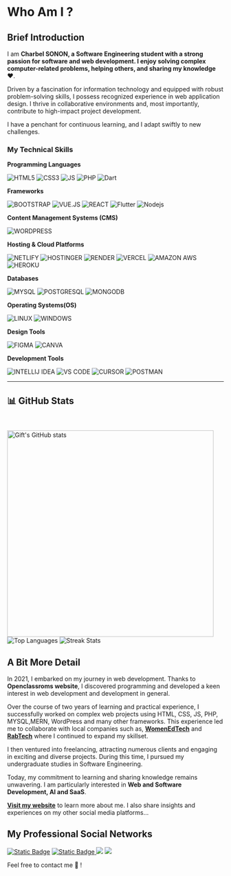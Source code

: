 # Who Am I ?

## Brief Introduction
I am **Charbel SONON, a Software Engineering student with a strong passion for software and web development. I enjoy solving complex computer-related problems, helping others, and sharing my knowledge ❤️**.

Driven by a fascination for information technology and equipped with robust problem-solving skills, I possess recognized experience in web application design. I thrive in collaborative environments and, most importantly, contribute to high-impact project development.

I have a penchant for continuous learning, and I adapt swiftly to new challenges.

### My Technical Skills

**Programming Languages**

![HTML5](https://img.shields.io/badge/HTML5-%23fff?style=for-the-badge&logo=html5&logoColor=%23fff&color=%23E34F26)
![CSS3](https://img.shields.io/badge/CSS3-%231572B6?style=for-the-badge&logo=css3)
![JS](https://img.shields.io/badge/JS-%23F7DF1E?style=for-the-badge&logo=javascript&logoColor=white)
![PHP](https://img.shields.io/badge/PHP-%23777BB4?style=for-the-badge&logo=php&logoColor=%23fff)
![Dart](https://img.shields.io/badge/-Dart-red?style=for-the-badge&logo=dart)

**Frameworks**

![BOOTSTRAP](https://img.shields.io/badge/BOOTSTRAP-%237952B3?style=for-the-badge&logo=bootstrap&logoColor=%23fff)
![VUE.JS](https://img.shields.io/badge/VUE_JS-%234FC08D?style=for-the-badge&logo=vuedotjs&logoColor=%23fff)
![REACT](https://img.shields.io/badge/REACT-%2361DAFB?style=for-the-badge&logo=react&logoColor=%23fff)
![Flutter](https://img.shields.io/badge/-Flutter-blue?style=flat-square&logo=flutter)
![Nodejs](https://img.shields.io/badge/-Nodejs-pink?style=flat-square&logo=Node.js)

**Content Management Systems (CMS)**

![WORDPRESS](https://img.shields.io/badge/WORDPRESS-%2321759B?style=for-the-badge&logo=wordpress&logoColor=%23fff)

**Hosting & Cloud Platforms**

![NETLIFY](https://img.shields.io/badge/NETLIFY-%2300C7B7?style=for-the-badge&logo=netlify&logoColor=%23fff)
![HOSTINGER](https://img.shields.io/badge/HOSTINGER-%2300C7B7?style=for-the-badge&logo=hostinger&logoColor=%23fff)
![RENDER](https://img.shields.io/badge/RENDER-%2346E3B7?style=for-the-badge&logo=render&logoColor=%23fff)
![VERCEL](https://img.shields.io/badge/VERCEL-%2346E3B7?style=for-the-badge&logo=vercel&logoColor=#000000)
![AMAZON AWS](https://img.shields.io/badge/AWS-%23232F3E?style=for-the-badge&logo=amazonaws&logoColor=%23fff)
![HEROKU](https://img.shields.io/badge/HEROKU-%23430098?style=for-the-badge&logo=heroku&logoColor=%23fff)


**Databases**

![MYSQL](https://img.shields.io/badge/MYSQL-%234479A1?style=for-the-badge&logo=mysql&logoColor=%23fff)
![POSTGRESQL](https://img.shields.io/badge/POSTGRESQL-%234169E1?style=for-the-badge&logo=postgresql&logoColor=%23fff)
![MONGODB](https://img.shields.io/badge/MONGODB-%2347A248?style=for-the-badge&logo=mongodb&logoColor=%23fff)

**Operating Systems(OS)**

![LINUX](https://img.shields.io/badge/LINUX-%23FCC624?style=for-the-badge&logo=linux&logoColor=%23fff)
![WINDOWS](https://img.shields.io/badge/WINDOWS-%230078D4?style=for-the-badge&logo=windows&logoColor=%23fff)

**Design Tools**

![FIGMA](https://img.shields.io/badge/FIGMA-%23F24E1E?style=for-the-badge&logo=figma&logoColor=%23fff)
![CANVA](https://img.shields.io/badge/CANVA-%2300C4CC?style=for-the-badge&logo=canva&logoColor=%23fff)

**Development Tools**


![INTELLIJ IDEA](https://img.shields.io/badge/INTELLIJ_IDEA-%23000000?style=for-the-badge&logo=intellijidea&logoColor=%23fff)
![VS CODE](https://img.shields.io/badge/VS_CODE-%23007ACC?style=for-the-badge&logo=visualstudiocode&logoColor=%23fff)
![CURSOR](https://img.shields.io/badge/CURSOR-%23007ACC?style=for-the-badge&logo=cursor&logoColor=%23fff)
![POSTMAN](https://img.shields.io/badge/POSTMAN-%23FF6C37?style=for-the-badge&logo=postman&logoColor=%23fff)

___

## 📊 GitHub Stats
<br />

<p>
  <img src="https://github-readme-stats.vercel.app/api?username=AsKing07&show_icons=true&count_private=true&theme=radical" width="480" alt="Gift's GitHub stats" />
  <img src="https://github-readme-stats.vercel.app/api/top-langs/?username=AsKing07&layout=compact&theme=radical" alt="Top Languages" />
  <img src="https://github-readme-streak-stats.herokuapp.com/?user=AsKing07&theme=radical" alt="Streak Stats" />
</p>


## A Bit More Detail

In 2021, I embarked on my journey in web development. Thanks to **Openclassroms website**, I discovered programming and developed a keen interest in web development and development in general.

Over the course of two years of learning and practical experience, I successfully worked on complex web projects using HTML, CSS, JS, PHP, MYSQL,MERN, WordPress and many other frameworks. This experience led me to collaborate with local companies such as, **[WomenEdTech](https://womenedtech.com)** and **[RabTech](https://rab-tech.com/)** where I continued to expand my skillset.



I then ventured into freelancing, attracting numerous clients and engaging in exciting and diverse projects. During this time, I pursued my undergraduate studies in Software Engineering.



Today, my commitment to learning and sharing knowledge remains unwavering. I am particularly interested in  **Web and Software Development, AI and SaaS**.




**[Visit my website](https://charbelsnn.com/)** to learn more about me. I also share insights and experiences on my other social media platforms...

## My Professional Social Networks

<a href="https://www.facebook.com/charbel.Asking" target="_blank"><img alt="Static Badge" src="https://img.shields.io/badge/FACEBOOK-%231877F2?style=for-the-badge&logo=facebook&logoColor=%23fff"></a>
<a href="https://www.linkedin.com/in/charbel-sonon-1a121223b/" target="_blank"><img alt="Static Badge" src="https://img.shields.io/badge/LINKEDIN-%230A66C2?style=for-the-badge&logo=linkedin&logoColor=%23fff">
</a>
<a  href="https://charbelsnn.com/"><img src="https://img.shields.io/badge/Portfolio-161B22.svg?&style=for-the-badge&logo=safari&logoColor=white"></a>
<a href="mailto: charbelsnn@gmail.com"><img src="https://img.shields.io/badge/-charbelsnn%40gmail.com-C5221E?&style=for-the-badge&logo=Gmail&logoColor=white" ></a>


Feel free to contact me 💌 !
